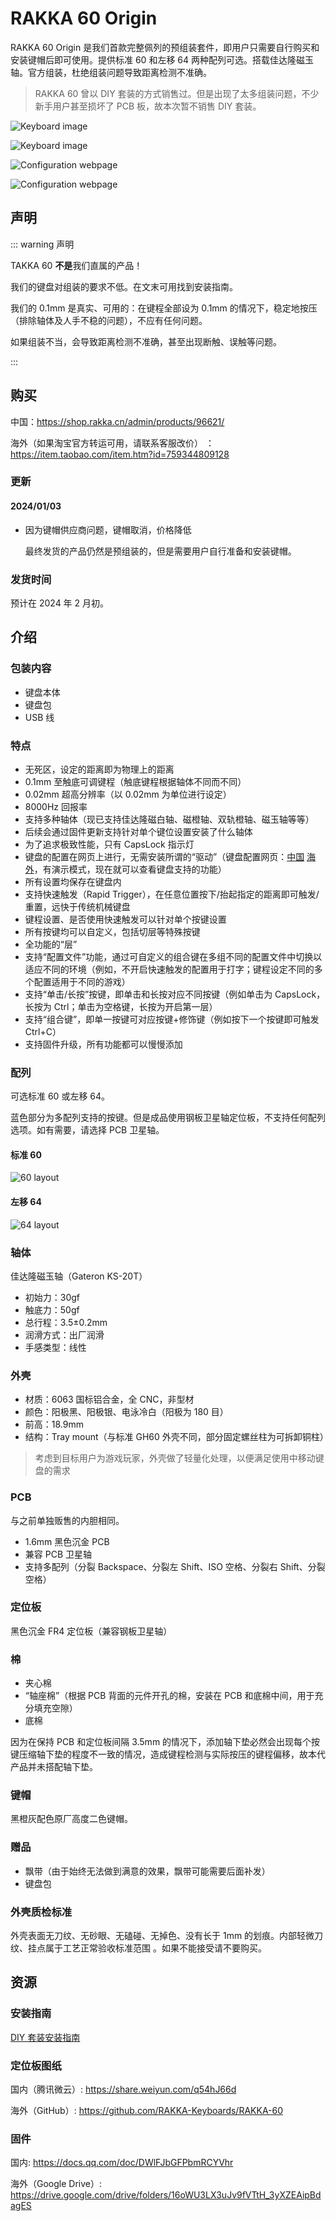 # RAKKA 60 Origin

RAKKA 60 Origin 是我们首款完整佩列的预组装套件，即用户只需要自行购买和安装键帽后即可使用。提供标准 60 和左移 64 两种配列可选。搭载佳达隆磁玉轴。官方组装，杜绝组装问题导致距离检测不准确。

> RAKKA 60 曾以 DIY 套装的方式销售过。但是出现了太多组装问题，不少新手用户甚至损坏了 PCB 板，故本次暂不销售 DIY 套装。

![Keyboard image](/rakka-60-origin/DSCF8924.png)

![Keyboard image](/rakka-60-origin/DSCF8933.png)

![Configuration webpage](/web/remap.png)

![Configuration webpage](/web/performance.png)

## 声明

::: warning 声明

TAKKA 60 **不是**我们直属的产品！

我们的键盘对组装的要求不低。在文末可用找到安装指南。

我们的 0.1mm 是真实、可用的：在键程全部设为 0.1mm 的情况下，稳定地按压（排除轴体及人手不稳的问题），不应有任何问题。

如果组装不当，会导致距离检测不准确，甚至出现断触、误触等问题。

:::

## 购买

中国：<https://shop.rakka.cn/admin/products/96621/>

海外（如果淘宝官方转运可用，请联系客服改价） ：<https://item.taobao.com/item.htm?id=759344809128>

### 更新

#### 2024/01/03

- 因为键帽供应商问题，键帽取消，价格降低

  最终发货的产品仍然是预组装的，但是需要用户自行准备和安装键帽。

### 发货时间

预计在 2024 年 2 月初。

## 介绍

### 包装内容

- 键盘本体
- 键盘包
- USB 线

### 特点

- 无死区，设定的距离即为物理上的距离
- 0.1mm 至触底可调键程（触底键程根据轴体不同而不同）
- 0.02mm 超高分辨率（以 0.02mm 为单位进行设定）
- 8000Hz 回报率
- 支持多种轴体（现已支持佳达隆磁白轴、磁橙轴、双轨橙轴、磁玉轴等等）
- 后续会通过固件更新支持针对单个键位设置安装了什么轴体
- 为了追求极致性能，只有 CapsLock 指示灯
- 键盘的配置在网页上进行，无需安装所谓的“驱动”（键盘配置网页：[中国](https://kb.rakka.cn) [海外](https://kb.rakka.dev)，有演示模式，现在就可以查看键盘支持的功能）
- 所有设置均保存在键盘内
- 支持快速触发（Rapid Trigger），在任意位置按下/抬起指定的距离即可触发/重置，远快于传统机械键盘
- 键程设置、是否使用快速触发可以针对单个按键设置
- 所有按键均可以自定义，包括切层等特殊按键
- 全功能的“层”
- 支持“配置文件”功能，通过可自定义的组合键在多组不同的配置文件中切换以适应不同的环境（例如，不开启快速触发的配置用于打字；键程设定不同的多个配置适用于不同的游戏）
- 支持“单击/长按”按键，即单击和长按对应不同按键（例如单击为 CapsLock，长按为 Ctrl；单击为空格键，长按为开启第一层）
- 支持“组合键”，即单一按键可对应按键+修饰键（例如按下一个按键即可触发 Ctrl+C）
- 支持固件升级，所有功能都可以慢慢添加

### 配列

可选标准 60 或左移 64。

蓝色部分为多配列支持的按键。但是成品使用钢板卫星轴定位板，不支持任何配列选项。如有需要，请选择 PCB 卫星轴。

#### 标准 60

![60 layout](/60he/layout_60.png)

#### 左移 64

![64 layout](/60he/layout_64.png)

### 轴体

佳达隆磁玉轴（Gateron KS-20T）

- 初始力：30gf
- 触底力：50gf
- 总行程：3.5±0.2mm
- 润滑方式：出厂润滑
- 手感类型：线性

### 外壳

- 材质：6063 国标铝合金，全 CNC，非型材
- 颜色：阳极黑、阳极银、电泳冷白（阳极为 180 目）
- 前高：18.9mm
- 结构：Tray mount（与标准 GH60 外壳不同，部分固定螺丝柱为可拆卸铜柱）

> 考虑到目标用户为游戏玩家，外壳做了轻量化处理，以便满足使用中移动键盘的需求

### PCB

与之前单独贩售的内胆相同。

- 1.6mm 黑色沉金 PCB
- 兼容 PCB 卫星轴
- 支持多配列（分裂 Backspace、分裂左 Shift、ISO 空格、分裂右 Shift、分裂空格）

### 定位板

黑色沉金 FR4 定位板（兼容钢板卫星轴）

### 棉

- 夹心棉
- “轴座棉”（根据 PCB 背面的元件开孔的棉，安装在 PCB 和底棉中间，用于充分填充空隙）
- 底棉

因为在保持 PCB 和定位板间隔 3.5mm 的情况下，添加轴下垫必然会出现每个按键压缩轴下垫的程度不一致的情况，造成键程检测与实际按压的键程偏移，故本代产品并未搭配轴下垫。

### 键帽

黑橙灰配色原厂高度二色键帽。

### 赠品

- 飘带（由于始终无法做到满意的效果，飘带可能需要后面补发）
- 键盘包

### 外壳质检标准

外壳表面无刀纹、无砂眼、无磕碰、无掉色、没有长于 1mm 的划痕。内部轻微刀纹、挂点属于工艺正常验收标准范围 。如果不能接受请不要购买。

## 资源

### 安装指南

[DIY 套装安装指南](../guide/60-diy-kit.html)

### 定位板图纸

国内（腾讯微云）: <https://share.weiyun.com/q54hJ66d>

海外（GitHub）: <https://github.com/RAKKA-Keyboards/RAKKA-60>

### 固件

国内: <https://docs.qq.com/doc/DWlFJbGFPbmRCYVhr>

海外（Google Drive）: <https://drive.google.com/drive/folders/16oWU3LX3uJv9fVTtH_3yXZEAipBdagES>
